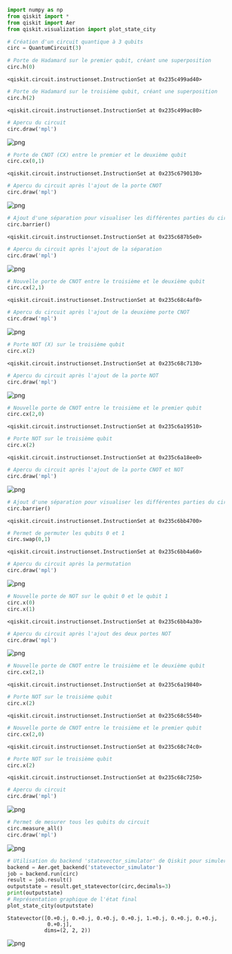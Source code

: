 ```python
import numpy as np
from qiskit import *
from qiskit import Aer
from qiskit.visualization import plot_state_city
```


```python
# Création d'un circuit quantique à 3 qubits
circ = QuantumCircuit(3)
```


```python
# Porte de Hadamard sur le premier qubit, créant une superposition
circ.h(0)
```




    <qiskit.circuit.instructionset.InstructionSet at 0x235c499ad40>




```python
# Porte de Hadamard sur le troisième qubit, créant une superposition
circ.h(2)
```




    <qiskit.circuit.instructionset.InstructionSet at 0x235c499ac80>




```python
# Apercu du circuit
circ.draw('mpl')
```




    
![png](images/output_4_0.png)
    




```python
# Porte de CNOT (CX) entre le premier et le deuxième qubit
circ.cx(0,1)
```




    <qiskit.circuit.instructionset.InstructionSet at 0x235c6790130>




```python
# Apercu du circuit après l'ajout de la porte CNOT
circ.draw('mpl')
```




    
![png](images/output_6_0.png)
    




```python
# Ajout d'une séparation pour visualiser les différentes parties du circuit
circ.barrier()
```




    <qiskit.circuit.instructionset.InstructionSet at 0x235c687b5e0>




```python
# Apercu du circuit après l'ajout de la séparation
circ.draw('mpl')
```




    
![png](images/output_8_0.png)
    




```python
# Nouvelle porte de CNOT entre le troisième et le deuxième qubit
circ.cx(2,1)
```




    <qiskit.circuit.instructionset.InstructionSet at 0x235c68c4af0>




```python
# Apercu du circuit après l'ajout de la deuxième porte CNOT
circ.draw('mpl')
```




    
![png](images/output_10_0.png)
    




```python
# Porte NOT (X) sur le troisième qubit
circ.x(2)
```




    <qiskit.circuit.instructionset.InstructionSet at 0x235c68c7130>




```python
# Apercu du circuit après l'ajout de la porte NOT
circ.draw('mpl')
```




    
![png](images/output_12_0.png)
    




```python
# Nouvelle porte de CNOT entre le troisième et le premier qubit
circ.cx(2,0)
```




    <qiskit.circuit.instructionset.InstructionSet at 0x235c6a19510>




```python
# Porte NOT sur le troisième qubit
circ.x(2)
```




    <qiskit.circuit.instructionset.InstructionSet at 0x235c6a18ee0>




```python
# Apercu du circuit après l'ajout de la porte CNOT et NOT
circ.draw('mpl')
```




    
![png](images/output_15_0.png)
    




```python
# Ajout d'une séparation pour visualiser les différentes parties du circuit
circ.barrier()
```




    <qiskit.circuit.instructionset.InstructionSet at 0x235c6bb4700>




```python
# Permet de permuter les qubits 0 et 1
circ.swap(0,1)
```




    <qiskit.circuit.instructionset.InstructionSet at 0x235c6bb4a60>




```python
# Apercu du circuit après la permutation
circ.draw('mpl')
```




    
![png](images/output_18_0.png)
    




```python
# Nouvelle porte de NOT sur le qubit 0 et le qubit 1
circ.x(0)
circ.x(1)
```




    <qiskit.circuit.instructionset.InstructionSet at 0x235c6bb4a30>




```python
# Apercu du circuit après l'ajout des deux portes NOT
circ.draw('mpl')
```




    
![png](images/output_20_0.png)
    




```python
# Nouvelle porte de CNOT entre le troisième et le deuxième qubit
circ.cx(2,1)
```




    <qiskit.circuit.instructionset.InstructionSet at 0x235c6a19840>




```python
# Porte NOT sur le troisième qubit
circ.x(2)
```




    <qiskit.circuit.instructionset.InstructionSet at 0x235c68c5540>




```python
# Nouvelle porte de CNOT entre le troisième et le premier qubit
circ.cx(2,0)
```




    <qiskit.circuit.instructionset.InstructionSet at 0x235c68c74c0>




```python
# Porte NOT sur le troisième qubit
circ.x(2)
```




    <qiskit.circuit.instructionset.InstructionSet at 0x235c68c7250>




```python
# Apercu du circuit
circ.draw('mpl')
```




    
![png](images/output_25_0.png)
    




```python
# Permet de mesurer tous les qubits du circuit
circ.measure_all()
circ.draw('mpl')
```




    
![png](images/output_26_0.png)
    




```python
# Utilisation du backend 'statevector_simulator' de Qiskit pour simuler le circuit
backend = Aer.get_backend('statevector_simulator')
job = backend.run(circ)
result = job.result()
outputstate = result.get_statevector(circ,decimals=3)
print(outputstate)
# Représentation graphique de l'état final
plot_state_city(outputstate)
```

    Statevector([0.+0.j, 0.+0.j, 0.+0.j, 0.+0.j, 1.+0.j, 0.+0.j, 0.+0.j,
                 0.+0.j],
                dims=(2, 2, 2))
    




    
![png](images/output_27_1.png)
    


